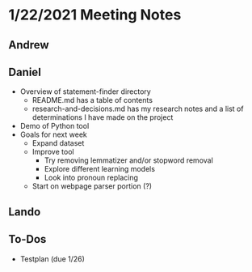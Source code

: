 # 1/22/2021 Meeting Notes


## Andrew

## Daniel
- Overview of statement-finder directory
    - README.md has a table of contents
    - research-and-decisions.md has my research notes and a list of determinations I have made on the project
- Demo of Python tool
- Goals for next week
    - Expand dataset
    - Improve tool
        - Try removing lemmatizer and/or stopword removal
        - Explore different learning models
        - Look into pronoun replacing
    - Start on webpage parser portion (?)

## Lando

## To-Dos
- Testplan (due 1/26)
